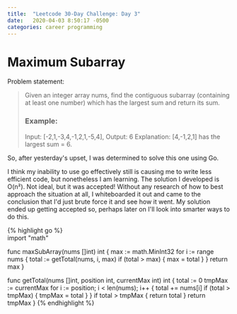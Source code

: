 ```yaml
---
title:  "Leetcode 30-Day Challenge: Day 3"
date:   2020-04-03 8:50:17 -0500
categories: career programming
---
```

# Maximum Subarray
Problem statement:

> Given an integer array nums, find the contiguous subarray (containing at least one number) which has the largest sum and return its sum.
> ### Example:
> Input: [-2,1,-3,4,-1,2,1,-5,4],
> Output: 6
> Explanation: [4,-1,2,1] has the largest sum = 6.

So, after yesterday's upset, I was determined to solve this one using Go.

I think my inability to use go effectively still is causing me to write less efficient code, but nonetheless I am learning.  The solution I developed is O(n²).  Not ideal, but it was accepted!  Without any research of how to best approach the situation at all, I whiteboarded it out and came to the conclusion that I'd just brute force it and see how it went.  My solution ended up getting accepted so, perhaps later on I'll look into smarter ways to do this.

{% highlight go %}  
import "math"

func maxSubArray(nums []int) int {
    max := math.MinInt32
    for i := range nums {
        total := getTotal(nums, i, max)
        if (total > max) {
            max = total
        }
    }
    return max
}

func getTotal(nums []int, position int, currentMax int) int {
    total := 0
    tmpMax := currentMax
    for i := position; i < len(nums); i++ {
        total += nums[i]
        if (total > tmpMax) {
            tmpMax = total
        }
    }
    if total > tmpMax {
        return total
    }
    return tmpMax
}
{% endhighlight %}
